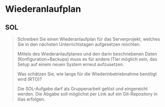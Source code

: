 # Wiederanlaufplan

## SOL

> Schreiben Sie einen Wiederanlaufplan für das Serverprojekt, welches Sie in den nächsten Unterrichtstagen aufgesetzen möchten.
>
> Mittels des Wiederanlaufplanes und den darin beschriebenen Daten (Konfiguration+Backups) muss es für andere ITler möglich sein, das Setup auf einem neuen System erneut aufzusetzen.
> 
> Was schätzen Sie, wie lange für die Wiederinbetriebnahme benötigt wird (RTO)?
>
> Die SOL-Aufgabe darf als Gruppenarbeit gelöst und eingereicht werden. Die Abgabe soll möglichst per Link auf ein Git-Repository in ilias erfolgen.
